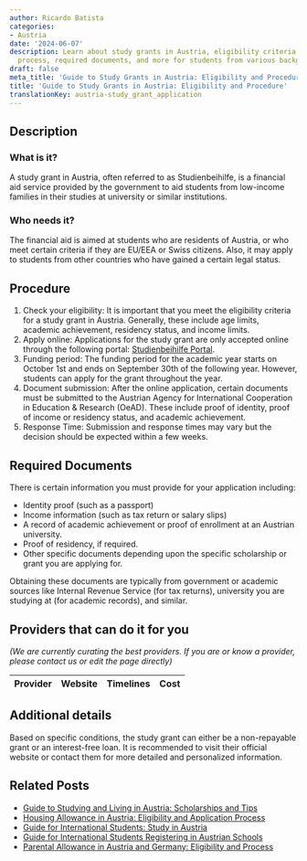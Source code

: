 ```yaml
---
author: Ricardo Batista
categories:
- Austria
date: '2024-06-07'
description: Learn about study grants in Austria, eligibility criteria, application
  process, required documents, and more for students from various backgrounds.
draft: false
meta_title: 'Guide to Study Grants in Austria: Eligibility and Procedure'
title: 'Guide to Study Grants in Austria: Eligibility and Procedure'
translationKey: austria-study_grant_application
---
```


## Description
### What is it?
A study grant in Austria, often referred to as Studienbeihilfe, is a financial aid service provided by the government to aid students from low-income families in their studies at university or similar institutions.

### Who needs it?
The financial aid is aimed at students who are residents of Austria, or who meet certain criteria if they are EU/EEA or Swiss citizens. Also, it may apply to students from other countries who have gained a certain legal status. 

## Procedure
1. Check your eligibility: It is important that you meet the eligibility criteria for a study grant in Austria. Generally, these include age limits, academic achievement, residency status, and income limits.
2. Apply online: Applications for the study grant are only accepted online through the following portal: [Studienbeihilfe Portal](https://www.stipendium.at/).
3. Funding period: The funding period for the academic year starts on October 1st and ends on September 30th of the following year. However, students can apply for the grant throughout the year. 
4. Document submission: After the online application, certain documents must be submitted to the Austrian Agency for International Cooperation in Education & Research (OeAD). These include proof of identity, proof of income or residency status, and academic achievement.
5. Response Time: Submission and response times may vary but the decision should be expected within a few weeks.

## Required Documents
There is certain information you must provide for your application including:
- Identity proof (such as a passport)
- Income information (such as tax return or salary slips)
- A record of academic achievement or proof of enrollment at an Austrian university.
- Proof of residency, if required.
- Other specific documents depending upon the specific scholarship or grant you are applying for.

Obtaining these documents are typically from government or academic sources like Internal Revenue Service (for tax returns), university you are studying at (for academic records), and similar.

## Providers that can do it for you

_(We are currently curating the best providers. If you are or know a provider, please contact us or edit the page directly)_

| Provider        |     Website     |     Timelines    |       Cost      |
| :-------------: | :-------------: |  :-------------: | :-------------: |

## Additional details
Based on specific conditions, the study grant can either be a non-repayable grant or an interest-free loan.  It is recommended to visit their official website or contact them for more detailed and personalized information.
## Related Posts

- [Guide to Studying and Living in Austria: Scholarships and Tips](https://tramitit.com/guides/austria/support_for_students/)
- [Housing Allowance in Austria: Eligibility and Application Process](https://tramitit.com/guides/austria/housing_allowance_application/)
- [Guide for International Students: Study in Austria](https://tramitit.com/guides/austria/university_registration/)
- [Guide for International Students Registering in Austrian Schools](https://tramitit.com/guides/austria/school_registration/)
- [Parental Allowance in Austria and Germany: Eligibility and Process](https://tramitit.com/guides/austria/parental_allowance_application/)
